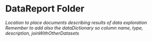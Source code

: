 # DataReport Folder
_Location to place documents describing results of data exploration_
_Remember to add also the dataDictionary so column name, type, description, joinWithOtherDatasets_